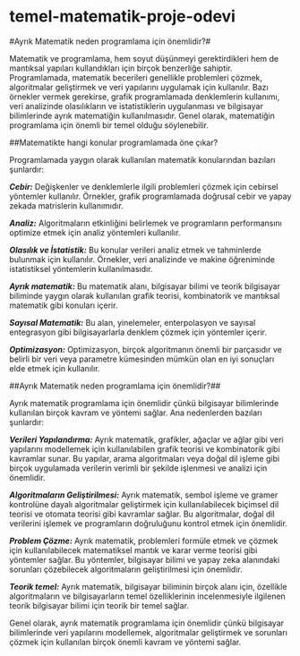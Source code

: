 # temel-matematik-proje-odevi

#Ayrık Matematik neden programlama için önemlidir?#

Matematik ve programlama, hem soyut düşünmeyi gerektirdikleri hem de mantıksal yapıları kullandıkları için birçok benzerliğe sahiptir. Programlamada, matematik becerileri genellikle problemleri çözmek, algoritmalar geliştirmek ve veri yapılarını uygulamak için kullanılır. Bazı örnekler vermek gerekirse, grafik programlamada denklemlerin kullanımı, veri analizinde olasılıkların ve istatistiklerin uygulanması ve bilgisayar bilimlerinde ayrık matematiğin kullanılmasıdır. Genel olarak, matematiğin programlama için önemli bir temel olduğu söylenebilir.



##Matematikte hangi konular programlamada öne çıkar?

Programlamada yaygın olarak kullanılan matematik konularından bazıları şunlardır:

***Cebir:*** Değişkenler ve denklemlerle ilgili problemleri çözmek için cebirsel yöntemler kullanılır. Örnekler, grafik programlamada doğrusal cebir ve yapay zekada matrislerin kullanımıdır.

***Analiz:*** Algoritmaların etkinliğini belirlemek ve programların performansını optimize etmek için analiz yöntemleri kullanılır.

***Olasılık ve İstatistik:*** Bu konular verileri analiz etmek ve tahminlerde bulunmak için kullanılır. Örnekler, veri analizinde ve makine öğreniminde istatistiksel yöntemlerin kullanılmasıdır.

***Ayrık matematik:*** Bu matematik alanı, bilgisayar bilimi ve teorik bilgisayar biliminde yaygın olarak kullanılan grafik teorisi, kombinatorik ve mantıksal matematik gibi konuları içerir.

***Sayısal Matematik:*** Bu alan, yinelemeler, enterpolasyon ve sayısal entegrasyon gibi bilgisayarlarla denklem çözmek için yöntemler içerir.

***Optimizasyon:*** Optimizasyon, birçok algoritmanın önemli bir parçasıdır ve belirli bir veri veya parametre kümesinden mümkün olan en iyi sonuçları elde etmek için kullanılır.




##Ayrık Matematik neden programlama için önemlidir?## 

Ayrık matematik programlama için önemlidir çünkü bilgisayar bilimlerinde kullanılan birçok kavram ve yöntemi sağlar. Ana nedenlerden bazıları şunlardır:

***Verileri Yapılandırma:*** Ayrık matematik, grafikler, ağaçlar ve ağlar gibi veri yapılarını modellemek için kullanılabilen grafik teorisi ve kombinatorik gibi kavramlar sunar. Bu yapılar, arama algoritmaları veya doğal dil işleme gibi birçok uygulamada verilerin verimli bir şekilde işlenmesi ve analizi için önemlidir.

***Algoritmaların Geliştirilmesi:*** Ayrık matematik, sembol işleme ve gramer kontrolüne dayalı algoritmalar geliştirmek için kullanılabilecek biçimsel dil teorisi ve otomata teorisi gibi kavramlar sağlar. Bu algoritmalar, doğal dil verilerini işlemek ve programların doğruluğunu kontrol etmek için önemlidir.

***Problem Çözme:*** Ayrık matematik, problemleri formüle etmek ve çözmek için kullanılabilecek matematiksel mantık ve karar verme teorisi gibi yöntemler sağlar. Bu yöntemler, bilgisayar bilimi ve yapay zeka alanındaki sorunları çözebilecek algoritmaların geliştirilmesi için önemlidir.

***Teorik temel:*** Ayrık matematik, bilgisayar biliminin birçok alanı için, özellikle algoritmaların ve bilgisayarların temel özelliklerinin incelenmesiyle ilgilenen teorik bilgisayar bilimi için teorik bir temel sağlar.

Genel olarak, ayrık matematik programlama için önemlidir çünkü bilgisayar bilimlerinde veri yapılarını modellemek, algoritmalar geliştirmek ve sorunları çözmek için kullanılan birçok önemli kavram ve yöntemi sağlar.
